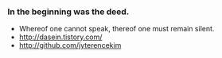 ### In the beginning was the deed.
- Whereof one cannot speak, thereof one must remain silent.
- http://dasein.tistory.com/
- http://github.com/jyterencekim
